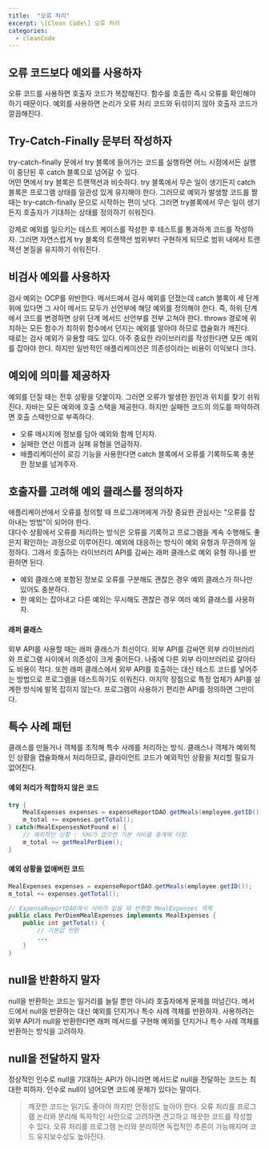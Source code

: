```yaml
---
title:  "오류 처리"
excerpt: \[Clean Code\] 오류 처리
categories:
  - cleanCode
---
```


## 오류 코드보다 예외를 사용하자
오류 코드를 사용하면 호출자 코드가 복잡해진다. 함수를 호출한 즉시 오류를 확인해야 하기 때문이다. 예외를 사용하면 논리가 오류 처리 코드와 뒤섞이지 않아 호출자 코드가 깔끔해진다.

## Try-Catch-Finally 문부터 작성하자
try-catch-finally 문에서 try 블록에 들어가는 코드를 실행하면 어느 시점에서든 실행이 중단된 후 catch 블록으로 넘어갈 수 있다.  
어떤 면에서 try 블록은 트랜잭션과 비슷하다. try 블록에서 무슨 일이 생기든지 catch 블록은 프로그램 상태를 일관성 있게 유지해야 한다. 그러므로 예외가 발생할 코드를 짤 때는 try-catch-finally 문으로 시작하는 편이 낫다. 그러면 try블록에서 무슨 일이 생기든지 호출자가 기대하는 상태를 정의하기 쉬워진다.  

강제로 예외를 일으키는 테스트 케이스를 작성한 후 테스트를 통과하게 코드를 작성하자. 그러면 자연스럽게 try 블록의 트랜잭션 범위부터 구현하게 되므로 범위 내에서 트랜잭션 본질을 유지하기 쉬워진다.

## 비검사 예외를 사용하자
검사 예외는 OCP를 위반한다. 메서드에서 검사 예외를 던졌는데 catch 블록이 세 단계 위에 있다면 그 사이 메서드 모두가 선언부에 해당 예외를 정의해야 한다. 즉, 하위 단계에서 코드를 변경하면 상위 단계 메서드 선언부를 전부 고쳐야 한다. throws 경로에 위치하는 모든 함수가 최하위 함수에서 던지는 예외를 알아야 하므로 캡슐화가 깨진다.  
때로는 검사 예외가 유용할 때도 있다. 아주 중요한 라이브러리를 작성한다면 모든 예외를 잡아야 한다. 하지만 일반적인 애플리케이션은 의존성이라는 비용이 이익보다 크다.

## 예외에 의미를 제공하자
예외를 던질 때는 전후 상황을 덧붙이자. 그러면 오류가 발생한 원인과 위치를 찾기 쉬워진다. 자바는 모든 예외에 호출 스택을 제공한다. 하지만 실패한 코드의 의도를 파악하려면 호출 스택만으로 부족하다.  

- 오류 메시지에 정보를 담아 예외와 함께 던지자.
- 실패한 연산 이름과 실패 유형을 언급하자.
- 애플리케이션이 로깅 기능을 사용한다면 catch 블록에서 오류를 기록하도록 충분한 정보를 넘겨주자.

## 호출자를 고려해 예외 클래스를 정의하자
애플리케이션에서 오류를 정의할 때 프로그래머에게 가장 중요한 관심사는 "오류를 잡아내는 방법"이 되어야 한다.  
대다수 상황에서 오류를 처리하는 방식은 오류를 기록하고 프로그램을 계속 수행해도 좋은지 확인하는 과정으로 이루어진다. 예외에 대응하는 방식이 예외 유형과 무관하게 일정하다. 그래서 호출하는 라이브러리 API를 감싸는 래퍼 클래스로 예외 유형 하나를 반환하면 된다.

- 예외 클래스에 포함된 정보로 오류를 구분해도 괜찮은 경우 예외 클래스가 하나만 있어도 충분하다.
- 한 예외는 잡아내고 다른 예외는 무시해도 괜찮은 경우 여러 예외 클래스를 사용하자.

#### 래퍼 클래스
외부 API를 사용할 때는 래퍼 클래스가 최선이다. 외부 API를 감싸면 외부 라이브러리와 프로그램 사이에서 의존성이 크게 줄어든다. 나중에 다른 외부 라이브러리로 갈아타도 비용이 적다. 또한 래퍼 클래스에서 외부 API를 호출하는 대신 테스트 코드를 넣어주는 방법으로 프로그램을 테스트하기도 쉬워진다. 마지막 장점으로 특정 업체가 API를 설계한 방식에 발목 잡히지 않는다. 프로그램이 사용하기 편리한 API를 정의하면 그만이다.

## 특수 사례 패턴
클래스를 만들거나 객체를 조작해 특수 사례를 처리하는 방식. 클래스나 객체가 예외적인 상황을 캡슐화해서 처리하므로, 클라이언트 코드가 예외적인 상황을 처리할 필요가 없어진다.

#### 예외 처리가 적합하지 않은 코드

  
```java
try {
    MealExpenses expenses = expenseReportDAO.getMeals(employee.getID());
    m_total += expenses.getTotal();
} catch(MealExpensesNotFound e) {
    // 예외적인 상황 : 식비가 없으면 기본 식비를 총계에 더함.
    m_total += getMealPerDiem();
}
```  

#### 예외 상황을 없애버린 코드
  
```java
MealExpenses expenses = expenseReportDAO.getMeals(employee.getID());
m_total += expenses.getTotal();
```  

  
```java
// ExpenseReportDAO에서 식비가 없을 때 반환할 MealExpenses 객체
public class PerDiemMealExpenses implements MealExpenses {
    public int getTotal() {
        // 기본값 반환
        ...
    }
}
```  

## null을 반환하지 말자
null을 반환하는 코드는 일거리를 늘릴 뿐만 아니라 호출자에게 문제를 떠넘긴다. 메서드에서 null을 반환하는 대신 예외를 던지거나 특수 사례 객체를 반환하자. 사용하려는 외부 API가 null을 반환한다면 래퍼 메서드를 구현해 예외를 던지거나 특수 사례 객체를 반환하는 방식을 고려하자.

## null을 전달하지 말자
정상적인 인수로 null을 기대하는 API가 아니라면 메서드로 null을 전달하는 코드는 최대한 피하자. 인수로 null이 넘어오면 코드에 문제가 있다는 말이다.


> 깨끗한 코드는 읽기도 좋아야 하지만 안정성도 높아야 한다. 오류 처리를 프로그램 논리와 분리해 독자적인 사안으로 고려하면 견고하고 깨끗한 코드를 작성할 수 있다. 오류 처리를 프로그램 논리와 분리하면 독립적인 추론이 가능해지며 코드 유지보수성도 높아진다.